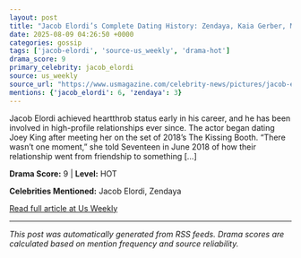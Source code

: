 ```yaml
---
layout: post
title: "Jacob Elordi’s Complete Dating History: Zendaya, Kaia Gerber, More"
date: 2025-08-09 04:26:50 +0000
categories: gossip
tags: ['jacob-elordi', 'source-us_weekly', 'drama-hot']
drama_score: 9
primary_celebrity: jacob_elordi
source: us_weekly
source_url: "https://www.usmagazine.com/celebrity-news/pictures/jacob-elordis-dating-history-joey-king-zendaya-more/"
mentions: {'jacob_elordi': 6, 'zendaya': 3}
---
```


Jacob Elordi achieved heartthrob status early in his career, and he has been involved in high-profile relationships ever since. The actor began dating Joey King after meeting her on the set of 2018’s The Kissing Booth. “There wasn’t one moment,” she told Seventeen in June 2018 of how their relationship went from friendship to something […]

**Drama Score:** 9 | **Level:** HOT

**Celebrities Mentioned:** Jacob Elordi, Zendaya

[Read full article at Us Weekly](https://www.usmagazine.com/celebrity-news/pictures/jacob-elordis-dating-history-joey-king-zendaya-more/)

---
*This post was automatically generated from RSS feeds. Drama scores are calculated based on mention frequency and source reliability.*
